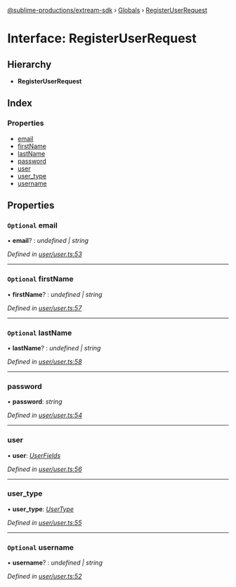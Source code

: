 [@sublime-productions/extream-sdk](../README.md) › [Globals](../globals.md) › [RegisterUserRequest](registeruserrequest.md)

# Interface: RegisterUserRequest

## Hierarchy

* **RegisterUserRequest**

## Index

### Properties

* [email](registeruserrequest.md#optional-email)
* [firstName](registeruserrequest.md#optional-firstname)
* [lastName](registeruserrequest.md#optional-lastname)
* [password](registeruserrequest.md#password)
* [user](registeruserrequest.md#user)
* [user_type](registeruserrequest.md#user_type)
* [username](registeruserrequest.md#optional-username)

## Properties

### `Optional` email

• **email**? : *undefined | string*

*Defined in [user/user.ts:53](https://github.com/Extream-SaaS/ex-sdk/blob/dd0fa1a/src/user/user.ts#L53)*

___

### `Optional` firstName

• **firstName**? : *undefined | string*

*Defined in [user/user.ts:57](https://github.com/Extream-SaaS/ex-sdk/blob/dd0fa1a/src/user/user.ts#L57)*

___

### `Optional` lastName

• **lastName**? : *undefined | string*

*Defined in [user/user.ts:58](https://github.com/Extream-SaaS/ex-sdk/blob/dd0fa1a/src/user/user.ts#L58)*

___

###  password

• **password**: *string*

*Defined in [user/user.ts:54](https://github.com/Extream-SaaS/ex-sdk/blob/dd0fa1a/src/user/user.ts#L54)*

___

###  user

• **user**: *[UserFields](userfields.md)*

*Defined in [user/user.ts:56](https://github.com/Extream-SaaS/ex-sdk/blob/dd0fa1a/src/user/user.ts#L56)*

___

###  user_type

• **user_type**: *[UserType](../enums/usertype.md)*

*Defined in [user/user.ts:55](https://github.com/Extream-SaaS/ex-sdk/blob/dd0fa1a/src/user/user.ts#L55)*

___

### `Optional` username

• **username**? : *undefined | string*

*Defined in [user/user.ts:52](https://github.com/Extream-SaaS/ex-sdk/blob/dd0fa1a/src/user/user.ts#L52)*
